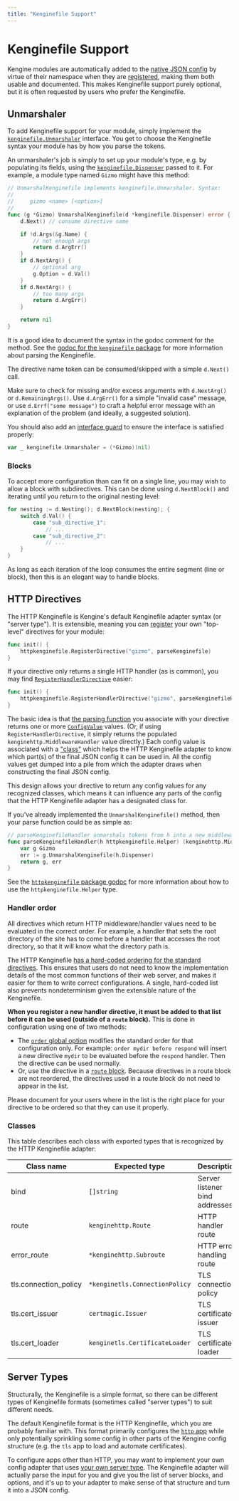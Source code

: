 ```yaml
---
title: "Kenginefile Support"
---
```


# Kenginefile Support

Kengine modules are automatically added to the [native JSON config](/docs/json/) by virtue of their namespace when they are [registered](https://pkg.go.dev/github.com/khulnasoft/kengine/v2?tab=doc#RegisterModule), making them both usable and documented. This makes Kenginefile support purely optional, but it is often requested by users who prefer the Kenginefile.

## Unmarshaler

To add Kenginefile support for your module, simply implement the [`kenginefile.Unmarshaler`](https://pkg.go.dev/github.com/khulnasoft/kengine/v2/kengineconfig/kenginefile?tab=doc#Unmarshaler) interface. You get to choose the Kenginefile syntax your module has by how you parse the tokens.

An unmarshaler's job is simply to set up your module's type, e.g. by populating its fields, using the [`kenginefile.Dispenser`](https://pkg.go.dev/github.com/khulnasoft/kengine/v2/kengineconfig/kenginefile?tab=doc#Dispenser) passed to it. For example, a module type named `Gizmo` might have this method:

```go
// UnmarshalKenginefile implements kenginefile.Unmarshaler. Syntax:
//
//     gizmo <name> [<option>]
//
func (g *Gizmo) UnmarshalKenginefile(d *kenginefile.Dispenser) error {
	d.Next() // consume directive name

	if !d.Args(&g.Name) {
		// not enough args
		return d.ArgErr()
	}
	if d.NextArg() {
		// optional arg
		g.Option = d.Val()
	}
	if d.NextArg() {
		// too many args
		return d.ArgErr()
	}

	return nil
}
```

It is a good idea to document the syntax in the godoc comment for the method. See the [godoc for the `kenginefile` package](https://pkg.go.dev/github.com/khulnasoft/kengine/v2/kengineconfig/kenginefile?tab=doc) for more information about parsing the Kenginefile.

The directive name token can be consumed/skipped with a simple `d.Next()` call.

Make sure to check for missing and/or excess arguments with `d.NextArg()` or `d.RemainingArgs()`. Use `d.ArgErr()` for a simple "invalid case" message, or use `d.Errf("some message")` to craft a helpful error message with an explanation of the problem (and ideally, a suggested solution).

You should also add an [interface guard](/docs/extending-kengine#interface-guards) to ensure the interface is satisfied properly:

```go
var _ kenginefile.Unmarshaler = (*Gizmo)(nil)
```

### Blocks

To accept more configuration than can fit on a single line, you may wish to allow a block with subdirectives. This can be done using `d.NextBlock()` and iterating until you return to the original nesting level:

```go
for nesting := d.Nesting(); d.NextBlock(nesting); {
	switch d.Val() {
		case "sub_directive_1":
			// ...
		case "sub_directive_2":
			// ...
	}
}
```

As long as each iteration of the loop consumes the entire segment (line or block), then this is an elegant way to handle blocks.

## HTTP Directives

The HTTP Kenginefile is Kengine's default Kenginefile adapter syntax (or "server type"). It is extensible, meaning you can [register](https://pkg.go.dev/github.com/khulnasoft/kengine/v2/kengineconfig/httpkenginefile?tab=doc#RegisterDirective) your own "top-level" directives for your module:

```go
func init() {
	httpkenginefile.RegisterDirective("gizmo", parseKenginefile)
}
```

If your directive only returns a single HTTP handler (as is common), you may find [`RegisterHandlerDirective`](https://pkg.go.dev/github.com/khulnasoft/kengine/v2/kengineconfig/httpkenginefile?tab=doc#RegisterHandlerDirective) easier:

```go
func init() {
	httpkenginefile.RegisterHandlerDirective("gizmo", parseKenginefileHandler)
}
```

The basic idea is that [the parsing function](https://pkg.go.dev/github.com/khulnasoft/kengine/v2/kengineconfig/httpkenginefile?tab=doc#UnmarshalFunc) you associate with your directive returns one or more [`ConfigValue`](https://pkg.go.dev/github.com/khulnasoft/kengine/v2/kengineconfig/httpkenginefile?tab=doc#ConfigValue) values. (Or, if using `RegisterHandlerDirective`, it simply returns the populated `kenginehttp.MiddlewareHandler` value directly.) Each config value is associated with a ["class"](#classes) which helps the HTTP Kenginefile adapter to know which part(s) of the final JSON config it can be used in. All the config values get dumped into a pile from which the adapter draws when constructing the final JSON config.

This design allows your directive to return any config values for any recognized classes, which means it can influence any parts of the config that the HTTP Kenginefile adapter has a designated class for.

If you've already implemented the `UnmarshalKenginefile()` method, then your parse function could be as simple as:

```go
// parseKenginefileHandler unmarshals tokens from h into a new middleware handler value.
func parseKenginefileHandler(h httpkenginefile.Helper) (kenginehttp.MiddlewareHandler, error) {
	var g Gizmo
	err := g.UnmarshalKenginefile(h.Dispenser)
	return g, err
}
```

See the [`httpkenginefile` package godoc](https://pkg.go.dev/github.com/khulnasoft/kengine/v2/kengineconfig/httpkenginefile?tab=doc) for more information about how to use the `httpkenginefile.Helper` type.

### Handler order

All directives which return HTTP middleware/handler values need to be evaluated in the correct order. For example, a handler that sets the root directory of the site has to come before a handler that accesses the root directory, so that it will know what the directory path is.

The HTTP Kenginefile [has a hard-coded ordering for the standard directives](/docs/kenginefile/directives#directive-order). This ensures that users do not need to know the implementation details of the most common functions of their web server, and makes it easier for them to write correct configurations. A single, hard-coded list also prevents nondeterminism given the extensible nature of the Kenginefile.

**When you register a new handler directive, it must be added to that list before it can be used (outside of a `route` block).** This is done in configuration using one of two methods:

-   The [`order` global option](/docs/kenginefile/options) modifies the standard order for that configuration only. For example: `order mydir before respond` will insert a new directive `mydir` to be evaluated before the `respond` handler. Then the directive can be used normally.
-   Or, use the directive in a [`route` block](/docs/kenginefile/directives/route). Because directives in a route block are not reordered, the directives used in a route block do not need to appear in the list.

Please document for your users where in the list is the right place for your directive to be ordered so that they can use it properly.

### Classes

This table describes each class with exported types that is recognized by the HTTP Kenginefile adapter:

| Class name            | Expected type                  | Description                    |
| --------------------- | ------------------------------ | ------------------------------ |
| bind                  | `[]string`                     | Server listener bind addresses |
| route                 | `kenginehttp.Route`            | HTTP handler route             |
| error_route           | `*kenginehttp.Subroute`        | HTTP error handling route      |
| tls.connection_policy | `*kenginetls.ConnectionPolicy` | TLS connection policy          |
| tls.cert_issuer       | `certmagic.Issuer`             | TLS certificate issuer         |
| tls.cert_loader       | `kenginetls.CertificateLoader` | TLS certificate loader         |

## Server Types

Structurally, the Kenginefile is a simple format, so there can be different types of Kenginefile formats (sometimes called "server types") to suit different needs.

The default Kenginefile format is the HTTP Kenginefile, which you are probably familiar with. This format primarily configures the [`http` app](/docs/modules/http) while only potentially sprinkling some config in other parts of the Kengine config structure (e.g. the `tls` app to load and automate certificates).

To configure apps other than HTTP, you may want to implement your own config adapter that uses [your own server type](https://pkg.go.dev/github.com/khulnasoft/kengine/v2/kengineconfig/kenginefile?tab=doc#Adapter). The Kenginefile adapter will actually parse the input for you and give you the list of server blocks, and options, and it's up to your adapter to make sense of that structure and turn it into a JSON config.
